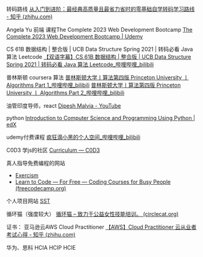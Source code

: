 转码路线
[从入门到进阶：最经典高质量且最省力省时的零基础自学转码学习路线 - 知乎 (zhihu.com)](https://zhuanlan.zhihu.com/p/594882759)

Angela Yu 前端 课程The Complete 2023 Web Development Bootcamp
[The Complete 2023 Web Development Bootcamp | Udemy](https://www.udemy.com/course/the-complete-web-development-bootcamp/)

CS 61B 数据结构 | 整合版 | UCB Data Structure Spring 2021 | 转码必看 Java 算法 Leetcode
[【双语字幕】CS 61B 数据结构 | 整合版 | UCB Data Structure Spring 2021 | 转码必看 Java 算法 Leetcode_哔哩哔哩_bilibili](https://www.bilibili.com/video/BV1q3411V7rS/?spm_id_from=333.337.search-card.all.click)

普林斯顿 coursera 算法
[普林斯顿大学丨算法第四版 Princeton University 丨 Algorithms Part 1_哔哩哔哩_bilibili](https://www.bilibili.com/video/BV1Jt411P77c/?vd_source=a87b76f83c1435a532174e2c811d8573)
[普林斯顿大学丨算法第四版 Princeton University 丨 Algorithms Part 2_哔哩哔哩_bilibili](https://www.bilibili.com/video/BV1M741177FX/?vd_source=a87b76f83c1435a532174e2c811d8573)

油管印度导师，react
[Dipesh Malvia - YouTube](https://www.youtube.com/@DipeshMalvia)

python
[Introduction to Computer Science and Programming Using Python | edX](https://www.edx.org/course/introduction-to-computer-science-and-programming-7)

udemy付费课程
[疯狂滴小黑的个人空间_哔哩哔哩_bilibili](https://space.bilibili.com/481361060)

C0D3 学js的社区
[Curriculum — C0D3](https://www.c0d3.com/curriculum)

真人指导免费编程的网站
-  [Exercism](https://exercism.org/)
-  [Learn to Code — For Free — Coding Courses for Busy People (freecodecamp.org)](https://www.freecodecamp.org/)

个人项目网站
[SST](https://sst.dev/)

循环猫（强度较大）
[循环猫 – 致力于公益女性技能培训。 (circlecat.org)](https://circlecat.org/)

证书：
亚马逊云AWS Cloud Practitioner
[【AWS】Cloud Practitioner 云从业者 考试心得 - 知乎 (zhihu.com)](https://zhuanlan.zhihu.com/p/295326042)

华为、思科
HCIA HCIP HCIE